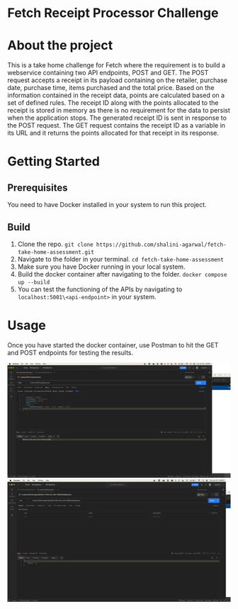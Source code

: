 # Fetch Receipt Processor Challenge

# About the project

This is a take home challenge for Fetch where the requirement is to build a webservice containing two API endpoints, POST and GET. 
The POST request accepts a receipt in its payload containing on the retailer, purchase date, purchase time, items purchased and the total price. Based on the information contained in the receipt data, points are calculated based on a set of defined rules. The receipt ID along with the points allocated to the receipt is stored in memory as there is no requirement for the data to persist when the application stops. The generated receipt ID is sent in response to the POST request. 
The GET request contains the receipt ID as a variable in its URL and it returns the points allocated for that receipt in its response. 

# Getting Started

## Prerequisites

You need to have Docker installed in your system to run this project. 

## Build

1. Clone the repo.
    `git clone https://github.com/shalini-agarwal/fetch-take-home-assessment.git`
2. Navigate to the folder in your terminal.
    `cd fetch-take-home-assessment`
3. Make sure you have Docker running in your local system.
4. Build the docker container after navigating to the folder.
    `docker compose up --build`
5. You can test the functioning of the APIs by navigating to `localhost:5001\<api-endpoint>` in your system.

# Usage

Once you have started the docker container, use Postman to hit the GET and POST endpoints for testing the results. 

![Screenshot for the POST request with receipt data as payload and generated receipt ID as response](/example-results/POST_request.png)
![Screenshot for the GET request with calculated points against the given receipt ID as response](/example-results/GET_request.png)

